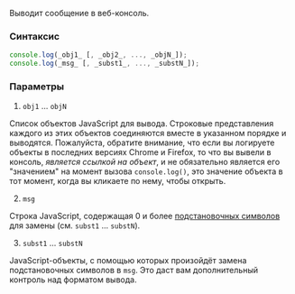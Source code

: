 Выводит сообщение в веб-консоль.

### Синтаксис
```javascript
console.log(_obj1_ [, _obj2_, ..., _objN_]);
console.log(_msg_ [, _subst1_, ..., _substN_]);
```

### Параметры
1) `obj1` ... `objN`

Список объектов JavaScript для вывода. Строковые представления каждого из этих объектов соединяются вместе в указанном порядке и выводятся. Пожалуйста, обратите внимание, что если вы логируете объекты в последних версиях Chrome и Firefox, то что вы вывели в консоль, _является ссылкой на объект_, и не обязательно является его "значением" на момент вызова `console.log()`, это значение объекта в тот момент, когда вы кликаете по нему, чтобы открыть.

2) `msg`

Строка JavaScript, содержащая 0 и более [подстановочных символов](https://developer.mozilla.org/ru/docs/Web/API/Console#using_string_substitutions) для замены (см. `subst1` ... `substN`).

3) `subst1` ... `substN`

JavaScript-объекты, с помощью которых произойдёт замена подстановочных символов в `msg`. Это даст вам дополнительный контроль над форматом вывода.